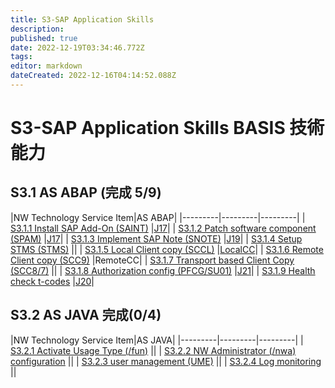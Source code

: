 ```yaml
---
title: S3-SAP Application Skills
description: 
published: true
date: 2022-12-19T03:34:46.772Z
tags: 
editor: markdown
dateCreated: 2022-12-16T04:14:52.088Z
---
```


# S3-SAP Application Skills BASIS 技術能力
## S3.1 AS ABAP (完成 5/9)
|NW Technology Service Item|AS ABAP|
|---------|---------|---------|
| [S3.1.1 Install SAP Add-On (SAINT)](/home/S3_SAP_Application_Skills/Install_SAP_Add-On)  |[J17](https://soetw.sharepoint.com/:w:/s/Enterprise_Infrastructure_Group/ESI7kiv-EbxHrfxzEnfZtFkBhcu-rNzzLHl5g5wA1iYRgg?e=UXL7b4)|
| [S3.1.2 Patch software component (SPAM)](/home/S3_SAP_Application_Skills/Patch_software_component)  |[J17](https://soetw.sharepoint.com/:w:/s/Enterprise_Infrastructure_Group/ESI7kiv-EbxHrfxzEnfZtFkBhcu-rNzzLHl5g5wA1iYRgg?e=UXL7b4)|
| [S3.1.3 Implement SAP Note (SNOTE)](/home/S3_SAP_Application_Skills/Implement_SAP_Note)  |[J19](https://soetw.sharepoint.com/:w:/s/Enterprise_Infrastructure_Group/EQX8zDL_mqxNh8nPxZWfIbUBxCZeN5J5WiaSQp6YQF0hAg?e=O6D7Gd)|
| [S3.1.4 Setup STMS (STMS)](/home/S3_SAP_Application_Skills/S3_SAP_Application_Skills&Setup_STMS)   ||
| [S3.1.5 Local Client copy (SCCL)](/home/S3_SAP_Application_Skills/Local_Client_cop)   |[LocalCC](https://soetw.sharepoint.com/:w:/s/Enterprise_Infrastructure_Group/EUzcPeigJGFKtn-ZOvWzFlkB_IEI6PTasO2YacRBVUNZVQ?e=pF6OB5)|
| [S3.1.6 Remote Client copy (SCC9)](/home/S3_SAP_Application_Skills/Remote_Client_copy)   |RemoteCC|
| [S3.1.7 Transport based Client Copy (SCC8/7)](/home/S3_SAP_Application_Skills/Transport_based_Client_Copy)   ||
| [S3.1.8 Authorization config (PFCG/SU01)](/home/S3_SAP_Application_Skills/Authorization_config)   |[J21](https://soetw.sharepoint.com/:p:/s/Enterprise_Infrastructure_Group/EfgF3IZrdoVDufN5BJHcKZgBGNdKlrD3Z0SiIwErp2auBw?e=PGBypt)|
| [S3.1.9 Health check t-codes](/home/S3_SAP_Application_Skills/Health_check_t-codes)   |[J20](https://soetw.sharepoint.com/:w:/s/Enterprise_Infrastructure_Group/EUOQQcZkViRPsqMtwo99jRABbK5DuWinetrTChKCCc3CUQ?e=jVfb1W)|

## S3.2 AS JAVA 完成(0/4)
|NW Technology Service Item|AS JAVA|
|---------|---------|---------|
| [S3.2.1 Activate Usage Type (/fun)](/home/S3_SAP_Application_Skills/Activate_Usage_Type)   ||
| [S3.2.2 NW Administrator (/nwa) configuration](/home/S3_SAP_Application_Skills/NW_Administrator_configuration)  ||
| [S3.2.3 user management (UME)](/home/S3_SAP_Application_Skills/user_management)   ||
| [S3.2.4 Log monitoring](/home/S3_SAP_Application_Skills/Log_monitoring)   ||


